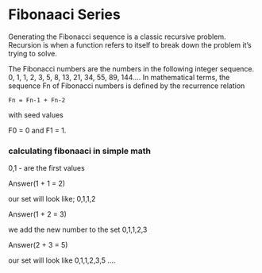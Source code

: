 # Fibonaaci Series 

Generating the Fibonacci sequence is a classic recursive problem. Recursion is when a function refers to itself to break down the problem it’s trying to solve. 

The Fibonacci numbers are the numbers in the following integer sequence.
0, 1, 1, 2, 3, 5, 8, 13, 21, 34, 55, 89, 144....
In mathematical terms, the sequence Fn of Fibonacci numbers is defined by the recurrence relation 

    Fn = Fn-1 + Fn-2
with seed values  

   F0 = 0 and F1 = 1.

### calculating fibonaaci in simple math

0,1 - are the first values

Answer(1 + 1 = 2)

our set will look like;
0,1,1,2

Answer(1 + 2 = 3)

we add the new number to the set
0,1,1,2,3

Answer(2 + 3 = 5)

our set will look like 
0,1,1,2,3,5 ....
